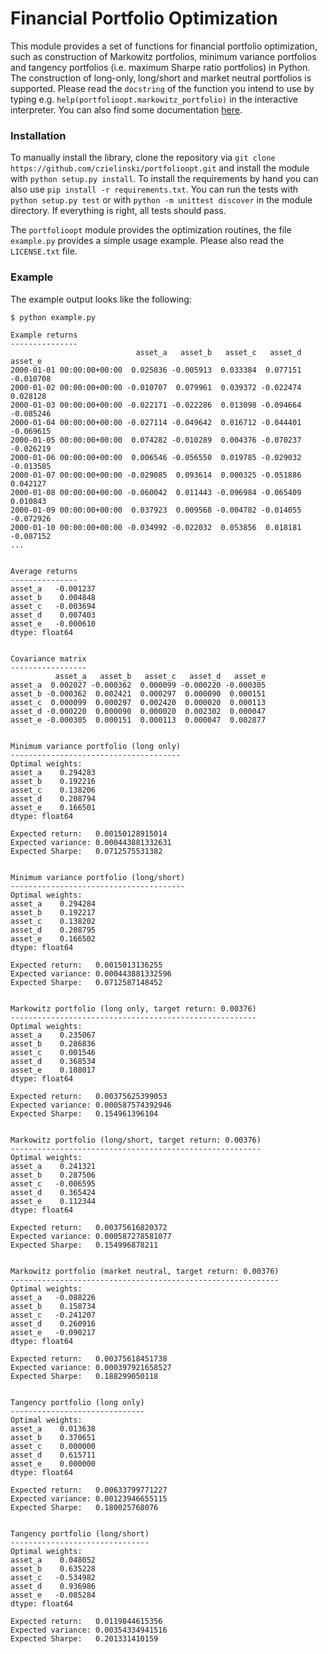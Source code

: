 # Financial Portfolio Optimization

This module provides a set of functions for financial portfolio optimization, such as construction of Markowitz portfolios, minimum variance portfolios and tangency portfolios (i.e. maximum Sharpe ratio portfolios) in Python. The construction of long-only, long/short and market neutral portfolios is supported. Please read the `docstring` of the function you intend to use by typing e.g. `help(portfolioopt.markowitz_portfolio)` in the interactive interpreter. You can also find some documentation [here](https://raw.githubusercontent.com/czielinski/portfolioopt/master/doc/portfolioopt.txt).

### Installation

To manually install the library, clone the repository via `git clone https://github.com/czielinski/portfolioopt.git` and install the module with `python setup.py install`. To install the requirements by hand you can also use `pip install -r requirements.txt`. You can run the tests with `python setup.py test` or with `python -m unittest discover` in the module directory. If everything is right, all tests should pass.

The `portfolioopt` module provides the optimization routines, the file `example.py` provides a simple usage example. Please also read the `LICENSE.txt` file.

### Example

The example output looks like the following:
```
$ python example.py 

Example returns
---------------
                            asset_a   asset_b   asset_c   asset_d   asset_e
2000-01-01 00:00:00+00:00  0.025836 -0.005913  0.033384  0.077151 -0.010708
2000-01-02 00:00:00+00:00 -0.010707  0.079961  0.039372 -0.022474  0.028128
2000-01-03 00:00:00+00:00 -0.022171 -0.022286  0.013098 -0.094664 -0.085246
2000-01-04 00:00:00+00:00 -0.027114 -0.049642  0.016712 -0.044401 -0.069615
2000-01-05 00:00:00+00:00  0.074282 -0.010289  0.004376 -0.070237 -0.026219
2000-01-06 00:00:00+00:00  0.006546 -0.056550  0.019785 -0.029032 -0.013585
2000-01-07 00:00:00+00:00 -0.029085  0.093614  0.000325 -0.051886  0.042127
2000-01-08 00:00:00+00:00 -0.060042  0.011443 -0.096984 -0.065409  0.010843
2000-01-09 00:00:00+00:00  0.037923  0.009568 -0.004782 -0.014055 -0.072926
2000-01-10 00:00:00+00:00 -0.034992 -0.022032  0.053856  0.018181 -0.087152
...


Average returns
---------------
asset_a   -0.001237
asset_b    0.004848
asset_c   -0.003694
asset_d    0.007403
asset_e   -0.000610
dtype: float64


Covariance matrix
-----------------
          asset_a   asset_b   asset_c   asset_d   asset_e
asset_a  0.002027 -0.000362  0.000099 -0.000220 -0.000305
asset_b -0.000362  0.002421  0.000297  0.000090  0.000151
asset_c  0.000099  0.000297  0.002420  0.000020  0.000113
asset_d -0.000220  0.000090  0.000020  0.002302  0.000047
asset_e -0.000305  0.000151  0.000113  0.000047  0.002877


Minimum variance portfolio (long only)
--------------------------------------
Optimal weights:
asset_a    0.294283
asset_b    0.192216
asset_c    0.138206
asset_d    0.208794
asset_e    0.166501
dtype: float64

Expected return:   0.00150128915014
Expected variance: 0.000443881332631
Expected Sharpe:   0.0712575531382


Minimum variance portfolio (long/short)
---------------------------------------
Optimal weights:
asset_a    0.294284
asset_b    0.192217
asset_c    0.138202
asset_d    0.208795
asset_e    0.166502
dtype: float64

Expected return:   0.0015013136255
Expected variance: 0.000443881332596
Expected Sharpe:   0.0712587148452


Markowitz portfolio (long only, target return: 0.00376)
-------------------------------------------------------
Optimal weights:
asset_a    0.235067
asset_b    0.286836
asset_c    0.001546
asset_d    0.368534
asset_e    0.108017
dtype: float64

Expected return:   0.00375625399053
Expected variance: 0.000587574392946
Expected Sharpe:   0.154961396104


Markowitz portfolio (long/short, target return: 0.00376)
--------------------------------------------------------
Optimal weights:
asset_a    0.241321
asset_b    0.287506
asset_c   -0.006595
asset_d    0.365424
asset_e    0.112344
dtype: float64

Expected return:   0.00375616820372
Expected variance: 0.000587278581077
Expected Sharpe:   0.154996878211


Markowitz portfolio (market neutral, target return: 0.00376)
------------------------------------------------------------
Optimal weights:
asset_a   -0.088226
asset_b    0.158734
asset_c   -0.241207
asset_d    0.260916
asset_e   -0.090217
dtype: float64

Expected return:   0.00375618451738
Expected variance: 0.000397921658527
Expected Sharpe:   0.188299050118


Tangency portfolio (long only)
------------------------------
Optimal weights:
asset_a    0.013638
asset_b    0.370651
asset_c    0.000000
asset_d    0.615711
asset_e    0.000000
dtype: float64

Expected return:   0.00633799771227
Expected variance: 0.00123946655115
Expected Sharpe:   0.180025768076


Tangency portfolio (long/short)
-------------------------------
Optimal weights:
asset_a    0.048052
asset_b    0.635228
asset_c   -0.534982
asset_d    0.936986
asset_e   -0.085284
dtype: float64

Expected return:   0.0119844615356
Expected variance: 0.00354334941516
Expected Sharpe:   0.201331410159
```
